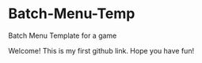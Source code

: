 # Batch-Menu-Temp
Batch Menu Template for a game

Welcome! This is my first github link. Hope you have fun!
